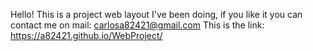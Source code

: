 Hello! This is a project web layout I've been doing, if you like it you can contact me on mail: carlosa82421@gmail.com
This is the link: https://a82421.github.io/WebProject/
